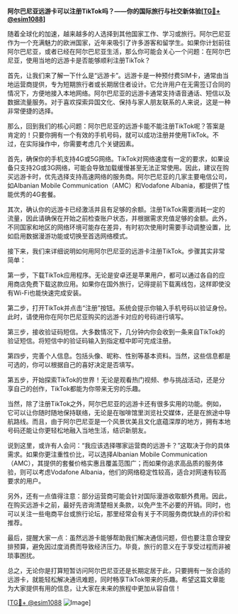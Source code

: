 **阿尔巴尼亚远游卡可以注册TikTok吗？——你的国际旅行与社交新体验[[TG💪+ @esim1088](https://t.me/s/esim1088)]**

随着全球化的加速，越来越多的人选择到其他国家工作、学习或旅行。阿尔巴尼亚作为一个充满魅力的欧洲国家，近年来吸引了许多游客和留学生。如果你计划前往阿尔巴尼亚，或者已经在阿尔巴尼亚生活，那么你可能会关心一个问题：在阿尔巴尼亚，使用当地的远游卡是否能够顺利注册TikTok？

首先，让我们来了解一下什么是“远游卡”。远游卡是一种预付费SIM卡，通常由当地运营商提供，专为短期旅行者或长期居住者设计。它允许用户在无需签订合同的情况下，方便地接入本地网络。阿尔巴尼亚的远游卡通常支持语音通话、短信以及数据流量服务。对于喜欢探索异国文化、保持与家人朋友联系的人来说，这是一种非常便捷的选择。

那么，回到我们的核心问题：阿尔巴尼亚的远游卡能不能注册TikTok呢？答案是肯定的！只要你拥有一个有效的手机号码，就可以成功注册并使用TikTok。不过，在实际操作中，你需要考虑几个关键因素。

首先，确保你的手机支持4G或5G网络。TikTok对网络速度有一定的要求，如果设备只支持2G或3G网络，可能会导致加载缓慢甚至无法正常使用。因此，建议在购买远游卡时，优先选择支持高速网络的服务商。阿尔巴尼亚的几家主要电信公司，如Albanian Mobile Communication（AMC）和Vodafone Albania，都提供了性能优秀的4G套餐。

其次，确认你的远游卡已经激活并且有足够的余额。注册TikTok需要消耗一定的流量，因此请确保在开始之前检查账户状态，并根据需求充值足够的金额。此外，不同国家和地区的网络环境可能存在差异，有时初次使用时需要手动调整设置，比如启用数据漫游功能或切换至首选网络模式。

接下来，我们来详细说明如何用阿尔巴尼亚的远游卡注册TikTok。步骤其实非常简单：

第一步，下载TikTok应用程序。无论是安卓还是苹果用户，都可以通过各自的应用商店免费下载这款应用。如果你在国外旅行，记得提前下载离线包，这样即使没有Wi-Fi也能快速完成安装。

第二步，打开TikTok并点击“注册”按钮。系统会提示你输入手机号码以验证身份。此时，请使用你在阿尔巴尼亚购买的远游卡对应的号码进行填写。

第三步，接收验证码短信。大多数情况下，几分钟内你会收到一条来自TikTok的验证短信。将短信中的验证码输入到指定框中即可完成注册。

第四步，完善个人信息。包括头像、昵称、性别等基本资料。当然，这些信息都是可选的，你可以根据自己的喜好决定是否填写。

第五步，开始探索TikTok的世界！无论是观看热门视频、参与挑战活动，还是分享自己的创作，TikTok都能为你带来无穷的乐趣。

当然，除了注册TikTok之外，阿尔巴尼亚的远游卡还有很多实用的功能。例如，它可以让你随时随地保持联络，无论是在咖啡馆里浏览社交媒体，还是在旅途中导航路线。而且，由于阿尔巴尼亚是一个风景优美且文化底蕴深厚的地方，拥有本地号码还能让你更轻松地融入当地生活，结识新朋友。

说到这里，或许有人会问：“我应该选择哪家运营商的远游卡？”这取决于你的具体需求。如果你更注重性价比，可以选择Albanian Mobile Communication（AMC），其提供的套餐价格实惠且覆盖范围广；而如果你追求高品质的服务体验，则可以考虑Vodafone Albania，他们的网络稳定性较高，适合对网速有较高要求的用户。

另外，还有一点值得注意：部分运营商可能会针对国际漫游收取额外费用。因此，在购买远游卡之前，最好先咨询清楚相关条款，以免产生不必要的开销。同时，也可以关注一些电商平台或旅行论坛，那里经常会有关于不同服务商优缺点的评价和推荐。

最后，提醒大家一点：虽然远游卡能够帮助我们解决通信问题，但也要注意合理安排预算，避免因过度消费而导致经济压力。毕竟，旅行的意义在于享受过程而非被琐事困扰。

总之，无论你是打算短暂访问阿尔巴尼亚还是长期定居于此，只要拥有一张合适的远游卡，就能轻松解决通讯难题，同时畅享TikTok带来的乐趣。希望这篇文章能为大家提供有用的信息，让大家在未来的旅程中更加从容自信！

[[TG💪+ @esim1088](https://t.me/s/esim1088) ![Image](https://i.postimg.cc/4NQfJmqS/Snipaste-2025-05-13-00-14-12.png)]